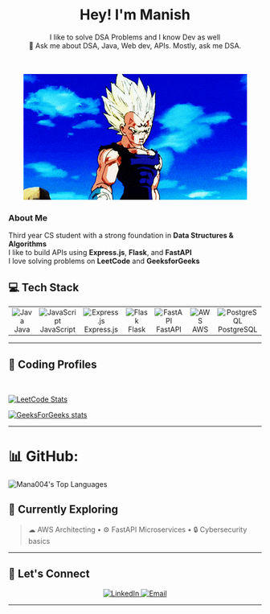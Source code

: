 <h1 align="center">Hey! I'm Manish </h1>





<p align="center">
 I like to solve DSA Problems and I know Dev as well<br>
  🧠 Ask me about DSA, Java, Web dev, APIs. Mostly, ask me DSA.
</p>

<br>
<br>

<div align="center">
  <img src="https://github.com/Mana004/Mana004/blob/main/vsgif_com_vegeta-gif_.3602560.gif" />
</div>



  

###  About Me

Third year CS student with a strong foundation in **Data Structures & Algorithms**<br>
I like to build APIs using **Express.js**, **Flask**, and **FastAPI**<br>
I love solving problems on **LeetCode** and **GeeksforGeeks**<br>











## 💻 Tech Stack

<table align="center">
  <tr>
    <td align="center" width="96">
      <img src="https://techstack-generator.vercel.app/java-icon.svg" alt="Java" width="65" height="65" />
      <br>Java
    </td>
    <td align="center" width="96">
      <img src="https://techstack-generator.vercel.app/js-icon.svg" alt="JavaScript" width="65" height="65" />
      <br>JavaScript
    </td>
    <td align="center" width="96">
      <img src="https://skillicons.dev/icons?i=express" alt="Express.js" width="65" height="65" />
      <br>Express.js
    </td>
    <td align="center" width="96">
      <img src="https://skillicons.dev/icons?i=flask" alt="Flask" width="65" height="65" />
      <br>Flask
    </td>
    <td align="center" width="96">
      <img src="https://skillicons.dev/icons?i=fastapi" alt="FastAPI" width="65" height="65" />
      <br>FastAPI
    </td>
    <td align="center" width="96">
      <img src="https://techstack-generator.vercel.app/aws-icon.svg" alt="AWS" width="65" height="65" />
      <br>AWS
    </td>
    <td align="center" width="96">
      <img src="https://skillicons.dev/icons?i=postgresql" alt="PostgreSQL" width="65" height="65" />
      <br>PostgreSQL
    </td>
  </tr>
</table>






---

## 📘 Coding Profiles



<br>

[![LeetCode Stats](https://leetcard.jacoblin.cool/ManishGirishPatil?theme=dark&font=Arial&ext=contest)](https://leetcode.com/u/ManishGirishPatil/)

<!-- GFG_STATS_START -->
<!-- GFG_STATS_END -->
[![GeeksForGeeks stats](https://gfgstatscard.vercel.app/itsmanhy69)](https://www.geeksforgeeks.org/user/itsmanhy69/)



---


# 📊 GitHub:
<img alt="Mana004's Top Languages" src="https://github-readme-stats.vercel.app/api/top-langs/?username=Mana004&hide=jupyter%20notebook,html&theme=react&langs_count=16&layout=compact" /><br>



## 🎯 Currently Exploring

> ☁ AWS Architecting • ⚙️ FastAPI Microservices • 🔒 Cybersecurity basics

---

## 🔗 Let's Connect

<p align="center">
  <a href="https://www.linkedin.com/in/your-link/" target="_blank">
    <img alt="LinkedIn" src="https://img.shields.io/badge/LinkedIn-blue?style=for-the-badge&logo=linkedin&logoColor=white"/>
  </a>
  <a href="mailto:your.email@example.com">
    <img alt="Email" src="https://img.shields.io/badge/Email-D14836?style=for-the-badge&logo=gmail&logoColor=white"/>
  </a>
</p>

<!--
**Mana004/Mana004** is a ✨ _special_ ✨ repository because its `README.md` (this file) appears on your GitHub profile.

Here are some ideas to get you started:

- 🔭 I’m currently working on ...
- 🌱 I’m currently learning ...
- 👯 I’m looking to collaborate on ...
- 🤔 I’m looking for help with ...
- 💬 Ask me about ...
- 📫 How to reach me: ...
- 😄 Pronouns: ...
- ⚡ Fun fact: ...
-->


---


